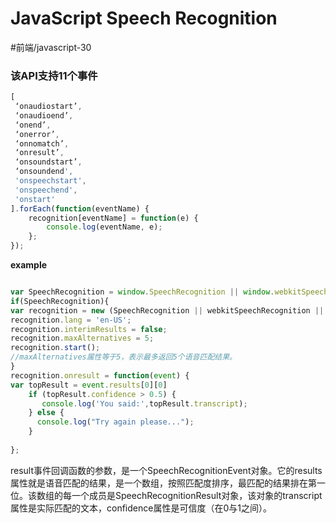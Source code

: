 # JavaScript Speech Recognition
 #前端/javascript-30

### 该API支持11个事件

```js
[
 ‘onaudiostart’,
 ‘onaudioend’,
 ‘onend’,
 ‘onerror’,
 ‘onnomatch’,
 ‘onresult’,
 ‘onsoundstart’,
 ‘onsoundend',
 'onspeechstart',
 'onspeechend',
 'onstart'
].forEach(function(eventName) {
    recognition[eventName] = function(e) {
        console.log(eventName, e);
    };
});
```

**example**
```js

var SpeechRecognition = window.SpeechRecognition || window.webkitSpeechRecognition;
if(SpeechRecognition){
var recognition = new (SpeechRecognition || webkitSpeechRecognition || mozSpeechRecognition || mozSpeechRecognition)();
recognition.lang = 'en-US';
recognition.interimResults = false;
recognition.maxAlternatives = 5;
recognition.start();
//maxAlternatives属性等于5，表示最多返回5个语音匹配结果。
}
recognition.onresult = function(event) {
var topResult = event.results[0][0]
    if (topResult.confidence > 0.5) {
       console.log('You said:',topResult.transcript);
    } else {
      console.log("Try again please...");
    }
   
};
```


result事件回调函数的参数，是一个SpeechRecognitionEvent对象。它的results属性就是语音匹配的结果，是一个数组，按照匹配度排序，最匹配的结果排在第一位。该数组的每一个成员是SpeechRecognitionResult对象，该对象的transcript属性是实际匹配的文本，confidence属性是可信度（在0与1之间）。


